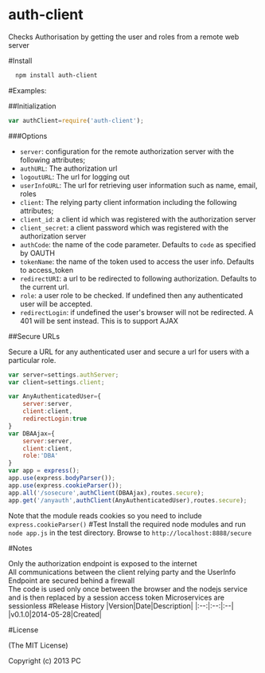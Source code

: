 auth-client
===========

Checks Authorisation by getting the user and roles from a remote web server

#Install

```bash
  npm install auth-client
```
#Examples:

##Initialization

```js
var authClient=require('auth-client');
```

###Options

- `server`: configuration for the remote authorization server with the following attributes;
- `authURL`: The authorization url
- `logoutURL`: The url for logging out
- `userInfoURL`: The url for retrieving user information such as name, email, roles
- `client`: The relying party client information including the following attributes;
- `client_id`: a client id which was registered with the authorization server
- `client_secret`: a client password which was registered with the authorization server
- `authCode`: the name of the code parameter. Defaults to `code` as specified by OAUTH
- `tokenName`: the name of the token used to access the user info. Defaults to access_token
- `redirectURI`: a url to be redirected to following authorization. Defaults to the current url.
- `role`: a user role to be checked. If undefined then any authenticated user will be accepted.
- `redirectLogin`: if undefined the user's browser will not be redirected. A 401 will be sent instead. This is to support AJAX


##Secure URLs

Secure a URL for any authenticated user and secure a url for users with a particular role.
```js
var server=settings.authServer;
var client=settings.client;

var AnyAuthenticatedUser={
	server:server,
	client:client,
	redirectLogin:true
}
var DBAAjax={
	server:server,
	client:client,
	role:'DBA'
}
var app = express();
app.use(express.bodyParser());
app.use(express.cookieParser());
app.all('/sosecure',authClient(DBAAjax),routes.secure);
app.get('/anyauth',authClient(AnyAuthenticatedUser),routes.secure);

```
Note that the module reads cookies so you need to include `express.cookieParser()`
#Test
Install the required node modules and run `node app.js` in the test directory.
Browse to 
`http://localhost:8888/secure`

#Notes

Only the authorization endpoint is exposed to the internet  
All communications between the client relying party and the UserInfo Endpoint are secured behind a firewall  
The code is used only once between the browser and the nodejs service and is then replaced by a session access token
Microservices are sessionless
#Release History
|Version|Date|Description|
|:--:|:--:|:--|
|v0.1.0|2014-05-28|Created|

#License 

(The MIT License)

Copyright (c) 2013 PC 
